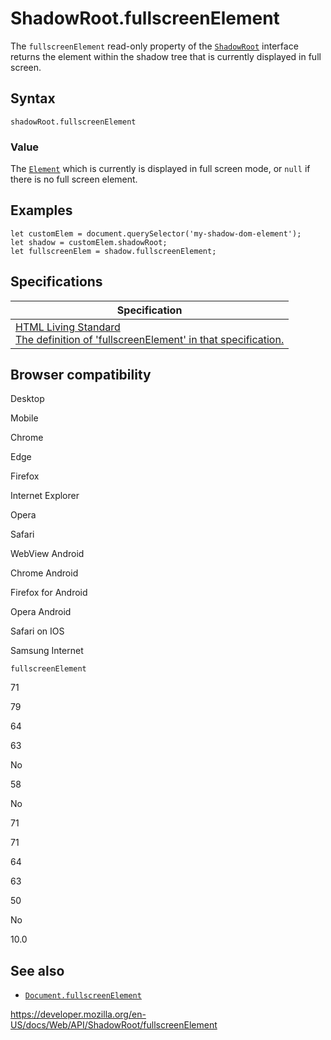 ShadowRoot.fullscreenElement
============================

The `fullscreenElement` read-only property of the [`ShadowRoot`](../shadowroot) interface returns the element within the shadow tree that is currently displayed in full screen.

Syntax
------

    shadowRoot.fullscreenElement

### Value

The [`Element`](../element) which is currently is displayed in full screen mode, or `null` if there is no full screen element.

Examples
--------

    let customElem = document.querySelector('my-shadow-dom-element');
    let shadow = customElem.shadowRoot;
    let fullscreenElem = shadow.fullscreenElement;

Specifications
--------------

<table><thead><tr class="header"><th>Specification</th></tr></thead><tbody><tr class="odd"><td><a href="https://html.spec.whatwg.org/multipage/#dom-documentorshadowroot-fullscreenelement">HTML Living Standard<br />
<span class="small">The definition of 'fullscreenElement' in that specification.</span></a></td></tr></tbody></table>

Browser compatibility
---------------------

Desktop

Mobile

Chrome

Edge

Firefox

Internet Explorer

Opera

Safari

WebView Android

Chrome Android

Firefox for Android

Opera Android

Safari on IOS

Samsung Internet

`fullscreenElement`

71

79

64

63

No

58

No

71

71

64

63

50

No

10.0

See also
--------

-   [`Document.fullscreenElement`](../document/fullscreenelement)

<a href="https://developer.mozilla.org/en-US/docs/Web/API/ShadowRoot/fullscreenElement" class="_attribution-link">https://developer.mozilla.org/en-US/docs/Web/API/ShadowRoot/fullscreenElement</a>
